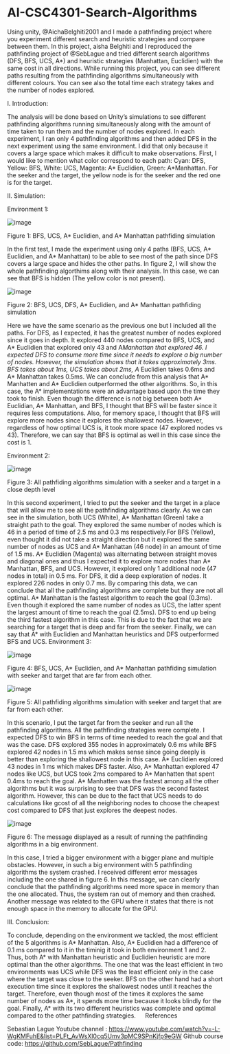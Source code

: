 # AI-CSC4301-Search-Algorithms
Using unity, @AichaBelghiti2001 and I made a pathfinding project where you experiment different search and heuristic strategies and compare between them.
In this project, aisha Belghiti and I reproduced the pathfinding project of @SebLague and tried different search algorithms (DFS, BFS, UCS, A*) and heuristic strategies (Manhattan, Euclidien) with the same cost in all directions. While running this project, you can see different paths resulting from the pathfinding algorithms simultaneously with different colours. You can see also the total time each strategy takes and the number of nodes explored.

I.	Introduction:

The analysis will be done based on Unity’s simulations to see different pathfinding algorithms running simultaneously along with the amount of time taken to run them and the number of nodes explored. In each experiment, I ran only 4 pathfinding algorithms and then added DFS in the next experiment using the same environment. I did that only because it covers a large space which makes it difficult to make observations. First, I would like to mention what color correspond to each path: Cyan: DFS, Yellow: BFS, White: UCS, Magenta: A* Euclidien, Green: A*Manhattan. For the seeker and the target, the yellow node is for the seeker and the red one is for the target. 

II.	Simulation:

Environment 1:

![image](https://user-images.githubusercontent.com/66698376/153771018-99646e2f-6ca1-4a9d-a281-a5242f588981.png)

Figure 1: BFS, UCS, A* Euclidien, and A* Manhattan pathfiding simulation

In the first test, I made the experiment using only 4 paths (BFS, UCS, A* Euclidien, and A* Manhattan) to be able to see most of the path since DFS covers a large space and hides the other paths. In figure 2, I will show the whole pathfinding algorthims along with their analysis. In this case, we can see that BFS is hidden (The yellow color is not present). 

![image](https://user-images.githubusercontent.com/66698376/153771021-c9d462fd-6fa6-48fc-ab0c-d2486fd556ed.png)

Figure 2: BFS, UCS, DFS, A* Euclidien, and A* Manhattan pathfiding simulation

Here we have the same scenario as the previous one but I included all the paths. 
For DFS, as I expected, it has the greatest number of nodes explored since it goes in depth. It explored 440 nodes compared to BFS, UCS, and A* Euclidien that explored only 43 and A*Manhattan that explored 46. I expected DFS to consume more time since it needs to explore a big number of nodes. However, the simulation shows that it takes approximately 3ms. BFS takes about 1ms, UCS takes about 2ms, A* Euclidien takes 0.6ms and A* Manhattan takes 0.5ms. We can conclude from this analysis that A* Manhatten and A* Euclidien outperformed the other algorithms. So, in this case, the A* implementations were an advantage based upon the time they took to finish. Even though the difference is not big between both A* Euclidian, A* Manhattan, and BFS, I thought that BFS will be faster since it requires less computations. Also, for memory space, I thought that BFS will explore more nodes since it explores the shallowest nodes. However, regardless of how optimal UCS is, it took more space (47 explored nodes vs 43). Therefore, we can say that BFS is optimal as well in this case since the cost is 1. 

Environment 2:

![image](https://user-images.githubusercontent.com/66698376/153771026-40095b88-e0ca-4955-941b-ccba19c09dac.png)

Figure 3: All pathfiding algorithms simulation with a seeker and a target in a close depth level

In this second experiment, I tried to put the seeker and the target in a place that will allow me to see all the pathfinding algorithms clearly. As we can see in the simulation, both UCS (White), A* Manhattan (Green) take a straight path to the goal. They explored the same number of nodes which is 46 in a period of time of 2.5 ms and 0.3 ms respectively.For BFS (Yellow), even thought it did not take a straight direction but it explored the same number of nodes as UCS and A* Manhattan (46 node) in an amount of time of 1.5 ms. A* Euclidien (Magenta) was alternating between straight moves and diagonal ones and thus I expected it to explore more nodes than A* Manhattan, BFS, and UCS. However, it explored only 1 additional node (47 nodes in total) in 0.5 ms. For DFS, it did a deep exploration of nodes. It explored 226 nodes in only 0.7 ms. 
By comparing this data, we can conclude that all the pathfinding algorithms are complete but they are not all optimal. A* Manhattan is the fastest algorithm to reach the goal (0.3ms). Even though it explored the same number of nodes as UCS, the latter spent the largest amount of time to reach the goal (2.5ms). DFS to end up being the third fastest algorithm in this case. This is due to the fact that we are searching for a target that is deep and far from the seeker. Finally, we can say that A* with Euclidien and Manhattan heuristics and DFS outperformed BFS and UCS.
Environment 3:

![image](https://user-images.githubusercontent.com/66698376/153771028-b69bfcab-35b9-495d-a908-10203b1a6f0d.png)

Figure 4: BFS, UCS, A* Euclidien, and A* Manhattan pathfiding simulation with seeker and target that are far from each other.

![image](https://user-images.githubusercontent.com/66698376/153771036-5cbd9bd5-00f4-4430-a47f-a4cae38a9445.png)

Figure 5: All pathfiding algorithms simulation with seeker and target that are far from each other.

In this scenario, I put the target far from the seeker and run all the pathfinding algorithms. All the pathfinding strategies were complete. I expected DFS to win  BFS in terms of time needed to reach the goal and that was the case. DFS explored 355 nodes in approximately 0.6 ms while BFS explored 42 nodes in 1.5 ms which makes sense since going deeply is better than exploring the shallowest node in this case. A* Euclidien explored 43 nodes in 1 ms which makes DFS faster. Also, A* Manhattan explored 47 nodes like UCS, but UCS took 2ms compared to A* Manhatten that spent 0.4ms to reach the goal. A* Manhatten was the fastest among all the other algorithms but it was surprising to see that DFS was the second fastest algorithm. However, this can be due to the fact that UCS needs to do calculations like gcost of all the neighboring nodes to choose the cheapest cost compared to DFS that just explores the deepest nodes.

![image](https://user-images.githubusercontent.com/66698376/153771042-628b4f87-5e46-4bdd-bf60-8baaee3c9503.png)

Figure 6: The message displayed as a result of running the pathfinding algorithms in a big environment.

In this case, I tried a bigger environment with a bigger plane and multiple obstacles. However, in such a big environment with 5 pathfinding algorithms the system crashed. I received different error messages including the one shared in figure 6. In this message, we can clearly conclude that the pathfinding algorithms need more space in memory than the one allocated. Thus, the system ran out of memory and then crashed. Another message was related to the GPU where it states that there is not enough space in the memory to allocate for the GPU.

III.	Conclusion:

To conclude, depending on the environment we tackled, the most efficient of the 5 algorithms is A* Manhattan. Also, A* Euclidien had a difference of 0.1 ms compared to it in the timinig it took in both environment 1 and 2. Thus, both A* with Manhattan heuristic and Euclidien heuristic are more optimal than the other algorithms. The one that was the least efficient in two environments was UCS while DFS was the least efficient only in the case where the target was close to the seeker. BFS on the other hand had a short execution time since it explores the shallowest nodes until it reaches the target. Therefore, even though most of the times it explores the same number of nodes as A*, it spends more time because it looks blindly for the goal. Finally, A* with its two different heuristics was complete and optimal compared to the other pathfinding strategies.
 
References

Sebastian Lague Youtube channel : https://www.youtube.com/watch?v=-L-WgKMFuhE&list=PLFt_AvWsXl0cq5Umv3pMC9SPnKjfp9eGW
Github course code: https://github.com/SebLague/Pathfinding 

